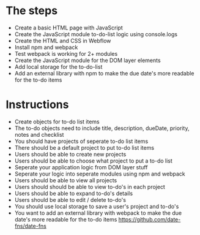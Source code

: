 # The steps
- Create a basic HTML page with JavaScript 
- Create the JavaScript module to-do-list logic using console.logs
- Create the HTML and CSS in Webflow
- Install npm and webpack
- Test webpack is working for 2+ modules
- Create the JavaScript module for the DOM layer elements
- Add local storage for the to-do-list 
- Add an external library with npm to make the due date's more readable for the to-do items

# Instructions
- Create objects for to-do list items
- The to-do objects need to include title, description, dueDate, priority, notes and checklist
- You should have projects of seperate to-do list items
- There should be a default project to put to-do list items
- Users should be able to create new projects
- Users should be able to choose what project to put a to-do list 
- Seperate your application logic from DOM layer stuff
- Seperate your logic into seperate modules using npm and webpack 
- Users should be able to view all projects
- Users should should be able to view to-do's in each project
- Users should be able to expand to-do's details
- Users should be able to edit / delete to-do's
- You should use local storage to save a user's project and to-do's 
- You want to add an external library with webpack to make the due date's more readable for the to-do items https://github.com/date-fns/date-fns